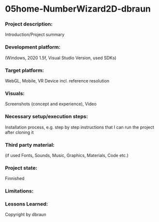 # 05home-NumberWizard2D-dbraun

### Project description: 
Introduction/Project summary 

### Development platform: 
(Windows, 2020 1.5f, Visual Studio Version, used SDKs)

### Target platform: 
WebGL, Mobile, VR Device incl. reference resolution 

### Visuals: 
Screenshots (concept and experience), Video

### Necessary setup/execution steps: 
Installation process, e.g. step by step instructions that I can run the project after cloning it

### Third party material: 
(if used Fonts, Sounds, Music, Graphics, Materials, Code etc.)

### Project state: 
Finnished

### Limitations: 

### Lessons Learned: 

Copyright by dbraun
